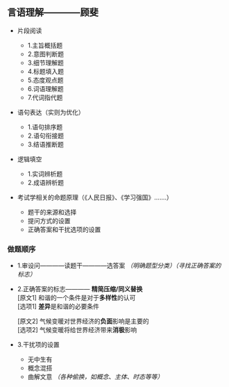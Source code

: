 
## 言语理解————顾斐
- 片段阅读
  - 1.主旨概括题
  - 2.意图判断题
  - 3.细节理解题
  - 4.标题填入题
  - 5.态度观点题
  - 6.词语理解题
  - 7.代词指代题
- 语句表达（实则为优化）
  - 1.语句排序题
  - 2.语句衔接题
  - 3.结语推断题  
- 逻辑填空
  - 1.实词辨析题
  - 2.成语辨析题

- 考试学相关的命题原理（《人民日报》、《学习强国》.......）
  - 题干的来源和选择
  - 提问方式的设置
  - 正确答案和干扰选项的设置

### 做题顺序
- 1.审设问————读题干————选答案   *（明确题型分类）（寻找正确答案的标志）*  
- 2.正确答案的标志———— **精简压缩/同义替换**  
  [原文1]  和谐的一个条件是对于**多样性**的认可  
  [选项1]  **差异**是和谐的必要条件  

  [原文2]  气候变暖对世界经济的**负面**影响是主要的  
  [选项2]  气候变暖将给世界经济带来**消极**影响
- 3.干扰项的设置
  - 无中生有
  - 概念混搭
  - 曲解文意  *（各种偷换，如概念、主体、时态等等）*










